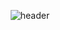 <div align="center">

![header](https://capsule-render.vercel.app/api?type=waving&height=150&color=02a9f7&text=asdf37846&fontAlign=70&fontAlignY=40&fontColor=ffffff&fontSize=50)
</div>
